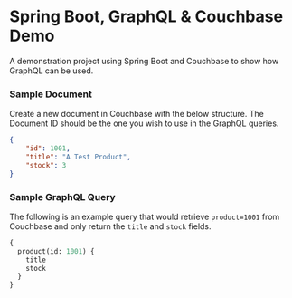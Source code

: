 # Spring Boot, GraphQL & Couchbase Demo
A demonstration project using Spring Boot and Couchbase to show how GraphQL can be used.  

### Sample Document
Create a new document in Couchbase with the below structure. The Document ID should be the one you wish to use in the GraphQL queries.
 
```json
{
    "id": 1001,
    "title": "A Test Product",
    "stock": 3
}
```

### Sample GraphQL Query
The following is an example query that would retrieve `product=1001` from Couchbase and only return the `title` and `stock` fields.

```graphql
{
  product(id: 1001) {
    title
    stock
  }
}
```
